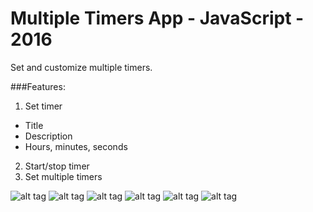 # Multiple Timers App - JavaScript - 2016
Set and customize multiple timers.

###Features:
1. Set timer 
  - Title
  - Description
  - Hours, minutes, seconds
2. Start/stop timer
3. Set multiple timers


![alt tag](https://github.com/panaitescu-paul/timer/blob/master/Process/1.png) 
![alt tag](https://github.com/panaitescu-paul/timer/blob/master/Process/2.png)
![alt tag](https://github.com/panaitescu-paul/timer/blob/master/Process/3.png)
![alt tag](https://github.com/panaitescu-paul/timer/blob/master/Process/4.png)
![alt tag](https://github.com/panaitescu-paul/timer/blob/master/Process/5.png)
![alt tag](https://github.com/panaitescu-paul/timer/blob/master/Process/6.png)

